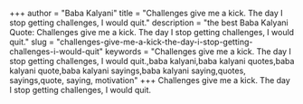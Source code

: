 +++
author = "Baba Kalyani"
title = "Challenges give me a kick. The day I stop getting challenges, I would quit."
description = "the best Baba Kalyani Quote: Challenges give me a kick. The day I stop getting challenges, I would quit."
slug = "challenges-give-me-a-kick-the-day-i-stop-getting-challenges-i-would-quit"
keywords = "Challenges give me a kick. The day I stop getting challenges, I would quit.,baba kalyani,baba kalyani quotes,baba kalyani quote,baba kalyani sayings,baba kalyani saying,quotes, sayings,quote, saying, motivation"
+++
Challenges give me a kick. The day I stop getting challenges, I would quit.

